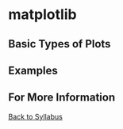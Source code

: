 # matplotlib

## Basic Types of Plots

## Examples

## For More Information


[Back to Syllabus](../../README.md)
